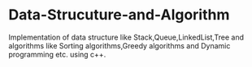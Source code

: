 # Data-Strucuture-and-Algorithm

Implementation of data structure like Stack,Queue,LinkedList,Tree and algorithms like Sorting algorithms,Greedy algorithms and Dynamic programming etc. using c++. 
